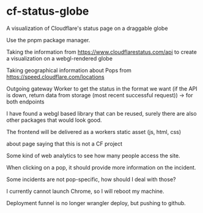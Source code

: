 # cf-status-globe

A visualization of Cloudflare's status page on a draggable globe

Use the pnpm package manager.

Taking the information from https://www.cloudflarestatus.com/api to create a visualization on a webgl-rendered globe

Taking geographical information about Pops from https://speed.cloudflare.com/locations

Outgoing gateway Worker to get the status in the format we want (if the API is down, return data from storage (most recent successful request))
-> for both endpoints

I have found a webgl based library that can be reused, surely there are also other packages that would look good.

The frontend will be delivered as a workers static asset (js, html, css)

about page saying that this is not a CF project

Some kind of web analytics to see how many people access the site.

When clicking on a pop, it should provide more information on the incident.

Some incidents are not pop-specific, how should I deal with those?

I currently cannot launch Chrome, so I will reboot my machine.

Deployment funnel is no longer wrangler deploy, but pushing to github.
